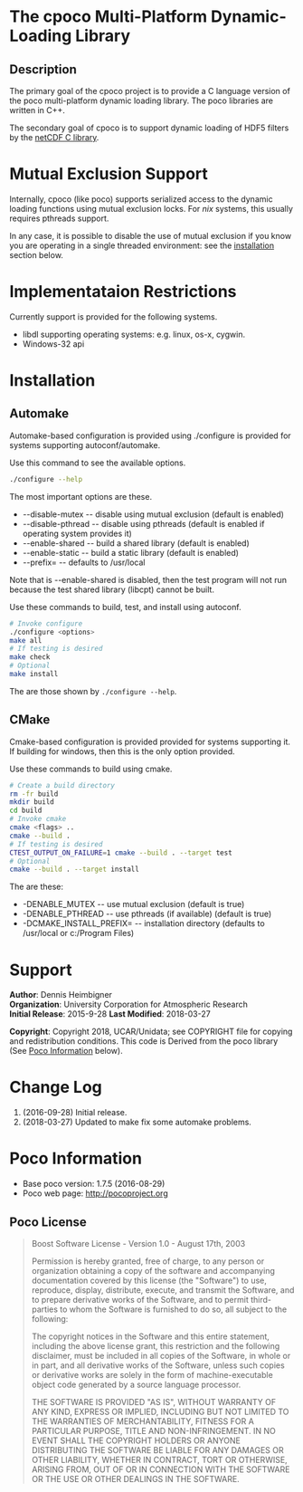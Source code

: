 # The cpoco Multi-Platform Dynamic-Loading Library 

## Description

The primary goal of the cpoco project is to provide a C language
version of the poco multi-platform dynamic loading library. The
poco libraries are written in C++.

The secondary goal of cpoco is to support dynamic loading of
HDF5 filters by the [netCDF C library](http://www.unidata.ucar.edu/netcdf/).

# Mutual Exclusion Support

Internally, cpoco (like poco) supports serialized access to the dynamic
loading functions using mutual exclusion locks. For *nix* systems, this usually requires pthreads support.

In any case, it is possible to disable the use of mutual exclusion if you know
you are operating in a single threaded environment: see the [installation](#installation) section below.

# Implementataion Restrictions

Currently support is provided for the following systems.

* libdl supporting operating systems: e.g. linux, os-x, cygwin.
* Windows-32 api

# Installation

## Automake

Automake-based configuration is provided using ./configure is provided for systems supporting autoconf/automake.

Use this command to see the available options.
```bash
./configure --help
```
The most important options are these.

* --disable-mutex -- disable using mutual exclusion (default is enabled)
* --disable-pthread -- disable using pthreads (default is enabled if operating system provides it)
* --enable-shared  -- build a shared library (default is enabled)
* --enable-static -- build a static library (default is enabled)
* --prefix=<installation directory> -- defaults to /usr/local

Note that is --enable-shared is disabled, then the test program
will not run because the test shared library (libcpt) cannot be built.

Use these commands to build, test, and install using autoconf.
```bash
# Invoke configure
./configure <options>
make all
# If testing is desired
make check
# Optional
make install
```
The <options> are those shown by `./configure --help`.

## CMake
Cmake-based configuration is provided provided for systems supporting it. If building for windows, then this is the only option provided.

Use these commands to build using cmake.
```bash
# Create a build directory
rm -fr build
mkdir build
cd build
# Invoke cmake
cmake <flags> ..
cmake --build .
# If testing is desired
CTEST_OUTPUT_ON_FAILURE=1 cmake --build . --target test
# Optional
cmake --build . --target install
```

The <flags> are these:

* -DENABLE_MUTEX -- use mutual exclusion (default is true)
* -DENABLE_PTHREAD -- use pthreads (if available) (default is true)
* -DCMAKE_INSTALL_PREFIX=<path> -- installation directory (defaults to /usr/local or c:/Program Files)

# Support

__Author__: Dennis Heimbigner  
__Organization__: University Corporation for Atmospheric Research  
__Initial Release__: 2015-9-28
__Last Modified__: 2018-03-27

__Copyright__: Copyright 2018, UCAR/Unidata; see COPYRIGHT file for copying and redistribution conditions. This code is Derived from the poco library (See [Poco Information](#poco-information) below).

# Change Log

1. (2016-09-28) Initial release.
2. (2018-03-27) Updated to make fix some automake problems.

# Poco Information

* Base poco version: 1.7.5 (2016-08-29)
* Poco web page: http://pocoproject.org


## Poco License

> Boost Software License - Version 1.0 - August 17th, 2003
> 
> Permission is hereby granted, free of charge, to any person or organization
> obtaining a copy of the software and accompanying documentation covered by
> this license (the "Software") to use, reproduce, display, distribute,
> execute, and transmit the Software, and to prepare derivative works of the
> Software, and to permit third-parties to whom the Software is furnished to
> do so, all subject to the following:
> 
> The copyright notices in the Software and this entire statement, including
> the above license grant, this restriction and the following disclaimer,
> must be included in all copies of the Software, in whole or in part, and
> all derivative works of the Software, unless such copies or derivative
> works are solely in the form of machine-executable object code generated by
> a source language processor.
> 
> THE SOFTWARE IS PROVIDED "AS IS", WITHOUT WARRANTY OF ANY KIND, EXPRESS OR
> IMPLIED, INCLUDING BUT NOT LIMITED TO THE WARRANTIES OF MERCHANTABILITY,
> FITNESS FOR A PARTICULAR PURPOSE, TITLE AND NON-INFRINGEMENT. IN NO EVENT
> SHALL THE COPYRIGHT HOLDERS OR ANYONE DISTRIBUTING THE SOFTWARE BE LIABLE
> FOR ANY DAMAGES OR OTHER LIABILITY, WHETHER IN CONTRACT, TORT OR OTHERWISE,
> ARISING FROM, OUT OF OR IN CONNECTION WITH THE SOFTWARE OR THE USE OR OTHER
> DEALINGS IN THE SOFTWARE.

